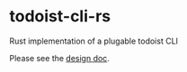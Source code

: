 # todoist-cli-rs
Rust implementation of a plugable todoist CLI

Please see the [design doc](docs/design_doc.md).
